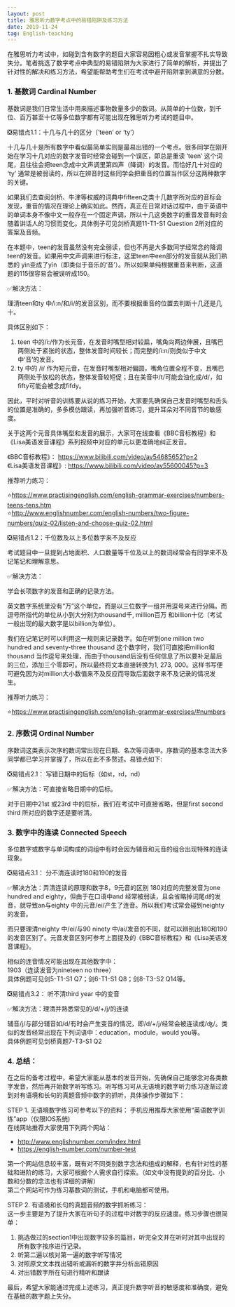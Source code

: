 ```yaml
---
layout: post
title: 雅思听力数字考点中的易错陷阱及练习方法
date: 2019-11-24
tag: English-teaching
---
```




在雅思听力考试中，如碰到含有数字的题目大家容易因粗心或发音掌握不扎实导致失分。笔者挑选了数字考点中典型的易错陷阱为大家进行了简单的解析，并提出了针对性的解决和练习方法，希望能帮助考生们在考试中避开陷阱拿到满意的分数。

### 1.	基数词 Cardinal Number
基数词是我们日常生活中用来描述事物数量多少的数词。从简单的十位数，到千位、百万甚至十亿等多位数字都有可能出现在雅思听力考试的题目中。

❎易错点1.1：十几与几十的区分（’teen’ or ‘ty’）

十几与几十是所有数字中看似最简单实则是最易出错的一个考点。很多同学在刚开始在学习十几对应的数字发音时经常会碰到一个误区，即总是重读 ‘teen’ 这个词尾，且往往会把teen念成中文声调里第四声（降调）的发音。而恰好几十对应的 ‘ty’ 通常是被弱读的，所以在辨音时这些同学会把重音的位置当作区分这两种数字的关键。

如果我们去查阅剑桥、牛津等权威的词典中fifteen之类十几数字所对应的音标会发现，重音的情况在理论上确实如此。然而，真正在日常对话过程中，由于英语中的单词本身不像中文一般存在一个固定声调，所以十几这类数字的重音发音有时会随着讲话人的习惯而变化。具体例子可见剑桥真题11-T1-S1 Question 2所对应的答案及音频。

在本题中，teen的发音虽然没有完全弱读，但也不再是大多数同学经常念的降调teen的发音。如果用中文声调来进行标注，这里teen中een部分的发音就从我们熟悉的 yìn变成了yīn（即类似于音乐的‘音’）。所以如果单纯根据重音来判断，这道题的115很容易会被误听成150。

✅解决方法：

理清teen和ty 中/i:n/和/i/的发音区别，而不要根据重音的位置去判断十几还是几十。  

具体区别如下：
1.	teen 中的/i:/作为长元音，在发音时嘴型相对较扁，嘴角向两边伸展，且嘴巴两侧处于紧张的状态，整体发音时间较长；而完整的/i:n/则类似于中文中‘音’的发音。
2.	ty 中的 /i/ 作为短元音，在发音时嘴型相对偏圆，嘴角位置全程不变，且嘴巴两侧处于放松的状态，整体发音较短促；且在美音中/t/可能会浊化成/d/，如fifty可能会被念成fifdy。

因此，平时对听音的训练要从说的练习开始，大家要先确保自己发音时嘴型和舌头的位置是准确的，多多模仿跟读，再加强听音练习，提升耳朵对不同音节的敏感度。

关于这两个元音具体嘴型和发音的展示，大家可在线查看《BBC音标教程》和《Lisa美语发音课程》系列视频中对应的单元以更准确地纠正发音。

《BBC音标教程》： 
https://www.bilibili.com/video/av54685652?p=2  
《Lisa美语发音课程》:
https://www.bilibili.com/video/av55600045?p=3

推荐听力练习：

⭐https://www.practisingenglish.com/english-grammar-exercises/numbers-teens-tens.htm  
⭐http://www.englishnumber.com/english-numbers/two-figure-numbers/quiz-02/listen-and-choose-quiz-02.html

❎易错点1.2：千位数及以上多位数字来不及反应

考试题目中一旦提到占地面积、人口数量等千位及以上的数词经常会有同学来不及记笔记和理解意思。

✅解决方法：

学会长项数字的发音和正确的记录方法。

英文数字系统里没有“万”这个单位，而是以三位数字一组并用逗号来进行分隔。而逗号所指代的单位从小到大分别为thousand千, million百万 和billion十亿（考试一般出现的最大数字是以billion为单位）。

我们在记笔记时可以利用这一规则来记录数字。如在听到one million two hundred and seventy-three thousand 这个数字时，我们可直接把million和thousand 当作逗号来处理，而由于thousand后没有任何信息了所以要补足最后的三位，添加三个零即可。所以最终将文本直接转换为1, 273, 000。这样书写便可避免因为对million大小数值来不及反应而导致后面数字来不及记录的情况发生。

推荐听力练习：

⭐https://www.practisingenglish.com/english-grammar-exercises/#numbers

### 2.	序数词 Ordinal Number
序数词这类表示次序的数词常出现在日期、名次等词语中。序数词的基本念法大多同学都已学习并掌握了，所以在此不多赘述。易错点如下:

❎易错点2.1： 写错日期中的后标（如st，rd，nd）

✅解决方法：可直接省略日期中的后标。

对于日期中21st 或23rd 中的后标，我们在考试中可直接省略，但是first second third 所对应的数字还是要听清。

### 3.	数字中的连读 Connected Speech
多位数字或数字与单词构成的词组中有时会因为辅音和元音的组合出现特殊的连读现象。

❎易错点3.1： 分不清连读时180和190的发音

✅解决方法：弄清连读的原理和数字8，9元音的区别
180对应的完整发音为one hundred and eighty，但由于在口语中and 经常被弱读，且会省略掉词尾d的发音，就导致an与eighty 中的元音/ei/产生了连音。所以我们考试常会碰到neighty的发音。

而只要理清neighty 中/ei/与90 ninety 中/ai/发音的不同，就可以辨别出180和190的发音区别了。元音发音区别可参考上面提及的《BBC音标教程》和《Lisa美语发音课程》。

相似的连音情况可能出现在其他数字中：  
1903（连读发音为nineteen no three）  
具体例题可见剑5-T1-S1 Q7；剑6-T1-S1 Q8；剑8-T3-S2 Q14等。

❎易错点3.2： 听不清third year 中的变音

✅解决方法：理清并熟悉常见的/d/+/j/的连读

辅音/j/与部分辅音如/d/有时会产生变音的情况，即/d/+/j/经常会被连读成/ʤ/。类似的发音经常出现在下列词语中：education，module，would you等。  
具体例题可见剑桥真题7-T3-S1 Q2

### 4.	总结：
在之后的备考过程中，希望大家能从基本的发音开始，先确保自己能够念对各类数字发音，然后再开始数字听写练习。听写练习可从无语境的数字听力练习逐渐过渡到对有语境和长句的真题音频中数字的抓听，具体操作步骤如下：

STEP 1. 无语境数字练习可参考以下的资料： 
手机应用推荐大家使用“英语数字训练”app（仅限IOS系统)  
在线网站推荐大家使用下列两个网站：  
*	http://www.englishnumber.com/index.html
*	https://english-number.com/number-test  

第一个网站信息较丰富，既有对不同类别数字念法和组成的解释，也有针对性的基础和进阶的练习，大家可根据个人需求自行探索。（如文中没有提到的百分比、小数和分数的念法也有详细的讲解）  
第二个网站可作为练习基数词的测试，手机和电脑都可使用。

STEP 2. 有语境和长句的真题音频的数字抓听练习：  
这一步主要是为了提升大家在听句子的过程中对数字的反应速度。练习步骤也很简单： 
1.	挑选做过的section1中出现数字较多的篇目，听完全文并在听时对其中出现的所有数字按序进行记录。
2.	听第二遍以核对第一遍的数字听写情况
3.	对照原文文本找出错听或漏听的数字并分析出错原因
4.	对出错数字所在句进行精听和跟读

最后，希望大家能通过完成上述练习，真正提升数字听音的敏感度和准确度，避免在基础的数字题上失分。

